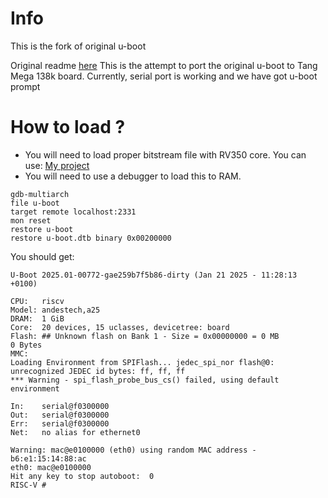 # Info
This is the fork of original u-boot

Original readme [here](README_original-uboot.md)
    This is the attempt to port the original u-boot to Tang Mega 138k board.
    Currently, serial port is working and we have got u-boot prompt

# How to load ?
- You will need to load proper bitstream file with RV350 core.
  You can use: [My project](https://github.com/mlapaj/vhdl_playground/tree/main/mega138k/project2_ae350_risc_gpio)
- You will need to use a debugger to load this to RAM.
```
gdb-multiarch
file u-boot
target remote localhost:2331
mon reset
restore u-boot
restore u-boot.dtb binary 0x00200000
```

You should get:
```
U-Boot 2025.01-00772-gae259b7f5b86-dirty (Jan 21 2025 - 11:28:13 +0100)

CPU:   riscv
Model: andestech,a25
DRAM:  1 GiB
Core:  20 devices, 15 uclasses, devicetree: board
Flash: ## Unknown flash on Bank 1 - Size = 0x00000000 = 0 MB
0 Bytes
MMC:
Loading Environment from SPIFlash... jedec_spi_nor flash@0: unrecognized JEDEC id bytes: ff, ff, ff
*** Warning - spi_flash_probe_bus_cs() failed, using default environment

In:    serial@f0300000
Out:   serial@f0300000
Err:   serial@f0300000
Net:   no alias for ethernet0

Warning: mac@e0100000 (eth0) using random MAC address - b6:e1:15:14:88:ac
eth0: mac@e0100000
Hit any key to stop autoboot:  0
RISC-V # 

```
